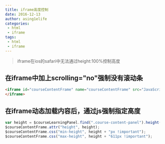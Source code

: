 ```yaml
---
title: iframe高度控制
date: 2016-12-13
author: asing1elife
categories:
 - html
 - iframe
tags:
 - html
 - iframe
---
```

> iframe在ios的safari中无法通过height:100%控制高度  

## 在iframe中加上scrolling="no"强制没有滚动条
```html
<iframe id="courseContentFrame" name="courseContentFrame" src="JavaScript:;" scrolling="no">
</iframe>
```

## 在iframe动态加载内容后，通过js强制指定高度
```js
var height = $courseLearningPanel.find(".course-content-panel").height();
$courseContentFrame.attr("height", height);
$courseContentFrame.css("min-height", height + "px !important");
$courseContentFrame.css("max-height", height + "611px !important");
```
